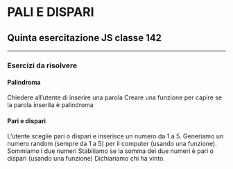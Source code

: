 # PALI E DISPARI

## Quinta esercitazione JS classe 142

---

### Esercizi da risolvere

#### Palindroma

Chiedere all’utente di inserire una parola
Creare una funzione per capire se la parola inserita è palindroma

#### Pari e dispari

L’utente sceglie pari o dispari e inserisce un numero da 1 a 5.
Generiamo un numero random (sempre da 1 a 5) per il computer (usando una funzione).
Sommiamo i due numeri
Stabiliamo se la somma dei due numeri è pari o dispari (usando una funzione)
Dichiariamo chi ha vinto.
